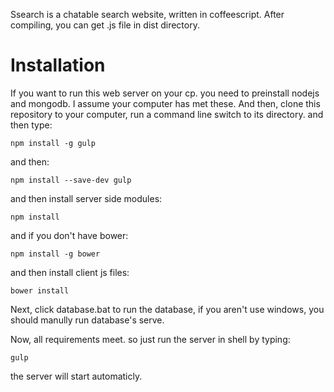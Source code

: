 Ssearch is a chatable search website, written in coffeescript. After compiling, you can get .js file in dist directory. 

# Installation
If you want to run this web server on your cp. you need to preinstall nodejs and mongodb. I assume your computer has met these. And then, clone this repository to your computer, run a command line switch to its directory. and then type:
```shell
npm install -g gulp
```
and then:
```shell
npm install --save-dev gulp
```
and then install server side modules:
```shell
npm install
```
and if you don't have bower:
```shell
npm install -g bower
```
and then install client js files:
```shell
bower install
```
Next, click database.bat to run the database, if you aren't use windows, you should manully run database's serve.

Now, all requirements meet. so just run the server in shell by typing:
```shell
gulp
```
the server will start automaticly.





